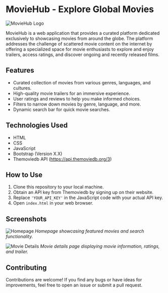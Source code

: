 # MovieHub - Explore Global Movies

![MovieHub Logo](/path/to/logo.png)

MovieHub is a web application that provides a curated platform dedicated exclusively to showcasing movies from around the globe. The platform addresses the challenge of scattered movie content on the internet by offering a specialized space for movie enthusiasts to explore and enjoy trailers, access ratings, and discover ongoing and recently released films.

## Features

- Curated collection of movies from various genres, languages, and cultures.
- High-quality movie trailers for an immersive experience.
- User ratings and reviews to help you make informed choices.
- Filters to narrow down movies by genre, language, and more.
- Dynamic search bar for quick movie searches.

## Technologies Used

- HTML
- CSS
- JavaScript
- Bootstrap (Version X.X)
- Themoviedb API (https://api.themoviedb.org/3)

## How to Use

1. Clone this repository to your local machine.
2. Obtain an API key from Themoviedb by signing up on their website.
3. Replace `'YOUR_API_KEY'` in the JavaScript code with your actual API key.
4. Open `index.html` in your web browser.

## Screenshots

![Homepage](/screenshots/homepage.png)
_Homepage showcasing featured movies and search functionality._

![Movie Details](/screenshots/movie_details.png)
_Movie details page displaying movie information, ratings, and trailer._

## Contributing

Contributions are welcome! If you find any bugs or have ideas for improvements, feel free to open an issue or submit a pull request.

